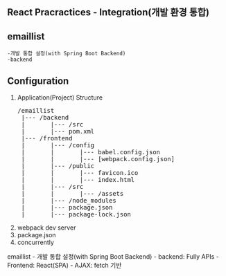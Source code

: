 ## React Pracractices - Integration(개발 환경 통합)

## emaillist
    -개발 통합 설정(with Spring Boot Backend)
    -backend

## Configuration
1. Application(Project) Structure
   <pre>
   /emaillist
    |--- /backend
    |       |--- /src
    |       |--- pom.xml
    |--- /frontend
    |       |--- /config
    |       |       |--- babel.config.json
    |       |       |--- [webpack.config.json]
    |       |--- /public
    |       |       |--- favicon.ico
    |       |       |--- index.html
    |       |--- /src
    |       |       |--- /assets
    |       |--- /node_modules
    |       |--- package.json
    |       |--- package-lock.json
   </pre>
2. webpack dev server
3. package.json
4. concurrently

emaillist
    - 개발 통합 설정(with Spring Boot Backend)
    - backend: Fully APIs
    - Frontend: React(SPA)
    - AJAX: fetch 기반
    